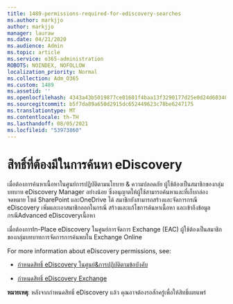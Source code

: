 ```yaml
---
title: 1489-permissions-required-for-ediscovery-searches
ms.author: markjjo
author: markjjo
manager: lauraw
ms.date: 04/21/2020
ms.audience: Admin
ms.topic: article
ms.service: o365-administration
ROBOTS: NOINDEX, NOFOLLOW
localization_priority: Normal
ms.collection: Adm_O365
ms.custom: 1489
ms.assetid: ''
ms.openlocfilehash: 4343a43b5019877ce01601f4baa13f3290177d25e0d24d6034858205966f5f35
ms.sourcegitcommit: b5f7da89a650d2915dc652449623c78be6247175
ms.translationtype: MT
ms.contentlocale: th-TH
ms.lasthandoff: 08/05/2021
ms.locfileid: "53973860"
---
```

# <a name="permissions-required-for-ediscovery-searches"></a>สิทธิ์ที่ต้องมีในการค้นหา eDiscovery

เมื่อต้องการค้นหาเนื้อหาในศูนย์การปฏิบัติตามนโยบาย & ความปลอดภัย ผู้ใช้ต้องเป็นสมาชิกของกลุ่มบทบาท eDiscovery Manager อย่างน้อย ซึ่งอนุญาตให้ผู้ใช้สามารถค้นหาและที่เก็บกล่องจดหมาย ไซต์ SharePoint และOneDrive ได้ สมาชิกยังสามารถสร้างและจัดการกรณี eDiscovery เพิ่มและเอาสมาชิกออกในกรณี สร้างและแก้ไขการค้นหาเนื้อหา และเข้าถึงข้อมูลกรณีAdvanced eDiscoveryเนื้อหา

เมื่อต้องการIn-Place eDiscovery ในศูนย์การจัดการ Exchange (EAC) ผู้ใช้ต้องเป็นสมาชิกของกลุ่มบทบาทการจัดการการค้นพบใน Exchange Online

For more information about eDiscovery permissions, see: 

- [กําหนดสิทธิ์ eDiscovery ในศูนย์&การปฏิบัติตามข้อบังคับ](https://docs.microsoft.com/microsoft-365/compliance/assign-ediscovery-permissions)

- [กําหนดสิทธิ์ eDiscovery Exchange](https://docs.microsoft.com/exchange/security-and-compliance/in-place-ediscovery/assign-ediscovery-permissions)

**หมายเหตุ**: หลังจากกําหนดสิทธิ์ eDiscovery แล้ว คุณอาจต้องรอสักครู่เพื่อให้สิทธิ์เผยแพร่

